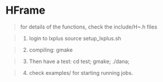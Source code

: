# HFrame

> for details of the functions, check the include/H~.h files

> 1) login to lxplus
> source setup_lxplus.sh

> 2) compiling:
> gmake


> 3) Then have a test:
>  cd test;
>  gmake;
>  ./dana;

> 4) check examples/ for starting running jobs.
